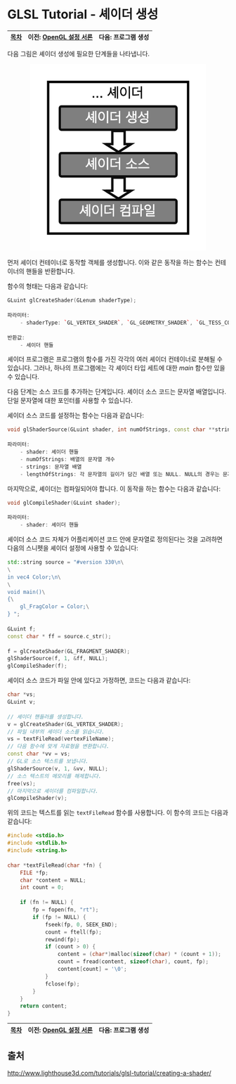 # GLSL Tutorial - 셰이더 생성

| [목차](../../README.md) | 이전: [OpenGL 설정 서론](../09_opengl_setup/09_opengl_setup.md) | 다음: 프로그램 생성 |
| :---------------------- | --------------------------------------------------------------: | ------------------: |

다음 그림은 셰이더 생성에 필요한 단계들을 나타냅니다.

<p align="center"><img src="../../images/10_creating_a_shader/10_creating_a_shader_kor.png" width="400"></p>

먼저 셰이더 컨테이너로 동작할 객체를 생성합니다. 이와 같은 동작을 하는 함수는 컨테이너의 핸들을 반환합니다.

함수의 형태는 다음과 같습니다:

```cpp
GLuint glCreateShader(GLenum shaderType);

파라미터:
    - shaderType: `GL_VERTEX_SHADER`, `GL_GEOMETRY_SHADER`, `GL_TESS_CONTROL_SHADER`, `GL_TESS_EVALUATION_SHADER`, `GL_FRAGMENT_SHADER`.

반환값:
    - 셰이더 핸들
```

셰이더 프로그램은 프로그램의 함수를 가진 각각의 여러 셰이더 컨테이너로 분해될 수 있습니다. 그러나, 하나의 프로그램에는 각 셰이더 타입 세트에 대한 _main_ 함수만 있을 수 있습니다.

다음 단계는 소스 코드를 추가하는 단계입니다. 셰이더 소스 코드는 문자열 배열입니다. 단일 문자열에 대한 포인터를 사용할 수 있습니다.

셰이더 소스 코드를 설정하는 함수는 다음과 같습니다:

```cpp
void glShaderSource(GLuint shader, int numOfStrings, const char **strings, int *lengthOfStrings);

파라미터:
    - shader: 셰이더 핸들
    - numOfStrings: 배열의 문자열 개수
    - strings: 문자열 배열
    - lengthOfStrings: 각 문자열의 길이가 담긴 배열 또는 NULL. NULL의 경우는 문자열이 NULL로 종료됨을 의미합니다.
```

마지막으로, 셰이더는 컴파일되어야 합니다. 이 동작을 하는 함수는 다음과 같습니다:

```cpp
void glCompileShader(GLuint shader);

파라미터:
    - shader: 셰이더 핸들
```

셰이더 소스 코드 자체가 어플리케이션 코드 안에 문자열로 정의된다는 것을 고려하면 다음의 스니펫을 셰이더 설정에 사용할 수 있습니다:

```cpp
std::string source = "#version 330\n\
\
in vec4 Color;\n\
\
void main()\
{\
    gl_FragColor = Color;\
} ";

GLuint f;
const char * ff = source.c_str();

f = glCreateShader(GL_FRAGMENT_SHADER);
glShaderSource(f, 1, &ff, NULL);
glCompileShader(f);
```

셰이더 소스 코드가 파일 안에 있다고 가정하면, 코드는 다음과 같습니다:

```cpp
char *vs;
GLuint v;

// 셰이더 핸들러를 생성합니다.
v = glCreateShader(GL_VERTEX_SHADER);
// 파일 내부의 셰이더 소스를 읽습니다.
vs = textFileRead(vertexFileName);
// 다음 함수에 맞게 자료형을 변환합니다.
const char *vv = vs;
// GL로 소스 텍스트를 보냅니다.
glShaderSource(v, 1, &vv, NULL);
// 소스 텍스트의 메모리를 해제합니다.
free(vs);
// 마지막으로 셰이더를 컴파일합니다.
glCompileShader(v);
```

위의 코드는 텍스트를 읽는 `textFileRead` 함수를 사용합니다. 이 함수의 코드는 다음과 같습니다:

```c
#include <stdio.h>
#include <stdlib.h>
#include <string.h>

char *textFileRead(char *fn) {
    FILE *fp;
    char *content = NULL;
    int count = 0;

    if (fn != NULL) {
        fp = fopen(fn, "rt");
        if (fp != NULL) {
            fseek(fp, 0, SEEK_END);
            count = ftell(fp);
            rewind(fp);
            if (count > 0) {
                content = (char*)malloc(sizeof(char) * (count + 1));
                count = fread(content, sizeof(char), count, fp);
                content[count] = '\0';
            }
            fclose(fp);
        }
    }
    return content;
}
```

| [목차](../../README.md) | 이전: [OpenGL 설정 서론](../09_opengl_setup/09_opengl_setup.md) | 다음: 프로그램 생성 |
| :---------------------- | --------------------------------------------------------------: | ------------------: |

## 출처

http://www.lighthouse3d.com/tutorials/glsl-tutorial/creating-a-shader/
